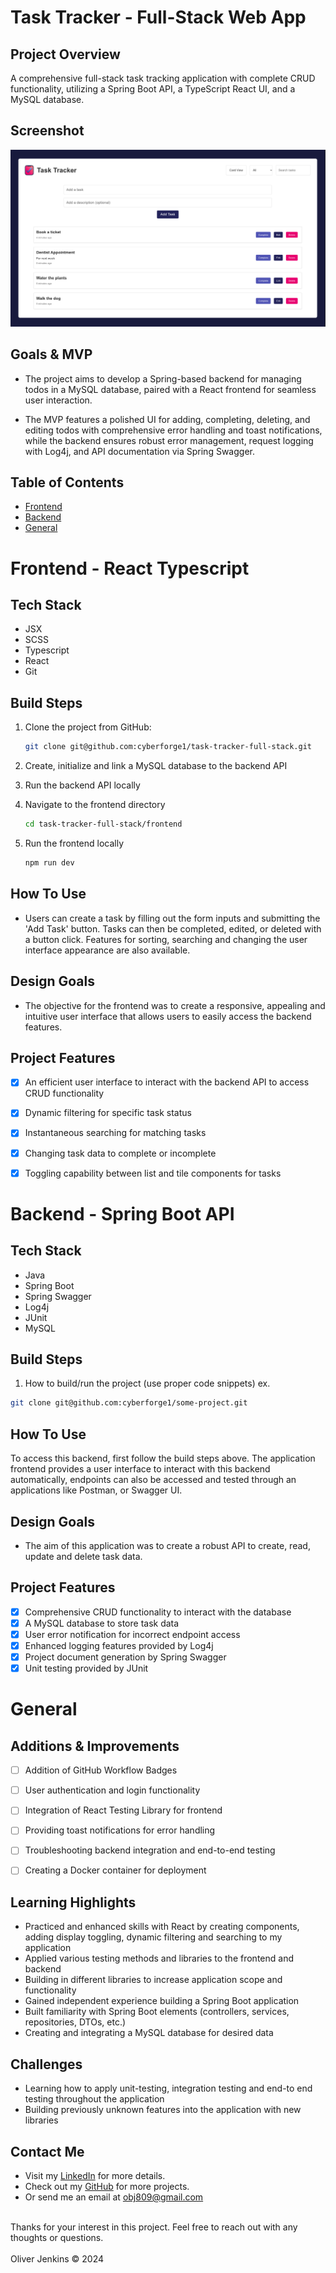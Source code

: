 # Task Tracker - Full-Stack Web App

## Project Overview
A comprehensive full-stack task tracking application with complete CRUD functionality, utilizing a Spring Boot API, a TypeScript React UI, and a MySQL database.

## Screenshot
![Project Screenshot](project-screenshot.png)

## Goals & MVP
- The project aims to develop a Spring-based backend for managing todos in a MySQL database, paired with a React frontend for seamless user interaction. 

- The MVP features a polished UI for adding, completing, deleting, and editing todos with comprehensive error handling and toast notifications, while the backend ensures robust error management, request logging with Log4j, and API documentation via Spring Swagger.

## Table of Contents
- [Frontend](#Frontend)
- [Backend](#Backend)
- [General](#General)

# Frontend - React Typescript

## Tech Stack

- JSX
- SCSS
- Typescript
- React 
- Git 


## Build Steps
1. Clone the project from GitHub:
   ```bash
   git clone git@github.com:cyberforge1/task-tracker-full-stack.git

2. Create, initialize and link a MySQL database to the backend API

3. Run the backend API locally

4. Navigate to the frontend directory
   ```bash
   cd task-tracker-full-stack/frontend

5. Run the frontend locally 
   ```bash
   npm run dev

## How To Use
- Users can create a task by filling out the form inputs and submitting the 'Add Task' button. Tasks can then be completed, edited, or deleted with a button click. Features for sorting, searching and changing the user interface appearance are also available.


## Design Goals
- The objective for the frontend was to create a responsive, appealing and intuitive user interface that allows users to easily access the backend features. 


## Project Features
- [x] An efficient user interface to interact with the backend API to access CRUD functionality
- [x] Dynamic filtering for specific task status
- [x] Instantaneous searching for matching tasks 
- [x] Changing task data to complete or incomplete
- [x] Toggling capability between list and tile components for tasks



# Backend - Spring Boot API

## Tech Stack

- Java
- Spring Boot
- Spring Swagger
- Log4j
- JUnit
- MySQL


## Build Steps
1. How to build/run the project (use proper code snippets)
ex.
  ```bash
  git clone git@github.com:cyberforge1/some-project.git
```

## How To Use

To access this backend, first follow the build steps above. The application frontend provides a user interface to interact with this backend automatically, endpoints can also be accessed and tested through an applications like Postman, or Swagger UI.

## Design Goals
- The aim of this application was to create a robust API to create, read, update and delete task data. 


## Project Features
- [x] Comprehensive CRUD functionality to interact with the database
- [x] A MySQL database to store task data  
- [x] User error notification for incorrect endpoint access
- [x] Enhanced logging features provided by Log4j
- [x] Project document generation by Spring Swagger
- [x] Unit testing provided by JUnit

# General

## Additions & Improvements
- [ ] Addition of GitHub Workflow Badges
- [ ] User authentication and login functionality
- [ ] Integration of React Testing Library for frontend
- [ ] Providing toast notifications for error handling
- [ ] Troubleshooting backend integration and end-to-end testing
- [ ] Creating a Docker container for deployment


## Learning Highlights
- Practiced and enhanced skills with React by creating components, adding display toggling, dynamic filtering and searching to my application
- Applied various testing methods and libraries to the frontend and backend
- Building in different libraries to increase application scope and functionality 
- Gained independent experience building a Spring Boot application
- Built familiarity with Spring Boot elements (controllers, services, repositories, DTOs, etc.)
- Creating and integrating a MySQL database for desired data

## Challenges
- Learning how to apply unit-testing, integration testing and end-to end testing throughout the application
- Building previously unknown features into the application with new libraries


## Contact Me
- Visit my [LinkedIn](https://www.linkedin.com/in/obj809/) for more details.
- Check out my [GitHub](https://github.com/cyberforge1) for more projects.
- Or send me an email at obj809@gmail.com
<br />
Thanks for your interest in this project. Feel free to reach out with any thoughts or questions.
<br />
<br />
Oliver Jenkins © 2024
